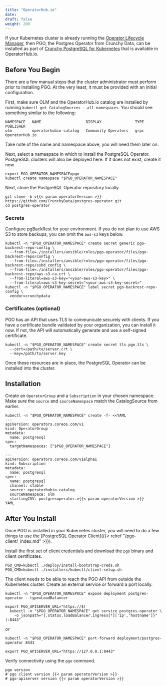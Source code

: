 ```yaml
---
title: "OperatorHub.io"
date:
draft: false
weight: 200
---
```


If your Kubernetes cluster is already running the [Operator Lifecycle Manager][OLM],
then PGO, the Postgres Operator from Crunchy Data, can be installed as part of [Crunchy PostgreSQL for Kubernetes][hub-listing]
that is available in OperatorHub.io.

[hub-listing]: https://operatorhub.io/operator/postgresql
[OLM]: https://olm.operatorframework.io/


## Before You Begin

There are a few manual steps that the cluster administrator must perform prior to installing PGO.
At the very least, it must be provided with an initial configuration.

First, make sure OLM and the OperatorHub.io catalog are installed by running
`kubectl get CatalogSources --all-namespaces`.  You should see something similar to the following:

```
NAMESPACE   NAME                    DISPLAY               TYPE   PUBLISHER
olm         operatorhubio-catalog   Community Operators   grpc   OperatorHub.io
```

Take note of the name and namespace above, you will need them later on.

Next, select a namespace in which to install the PostgreSQL Operator. PostgreSQL clusters will also be deployed here.
If it does not exist, create it now.

```
export PGO_OPERATOR_NAMESPACE=pgo
kubectl create namespace "$PGO_OPERATOR_NAMESPACE"
```

Next, clone the PostgreSQL Operator repository locally.

```
git clone -b v{{< param operatorVersion >}} https://github.com/CrunchyData/postgres-operator.git
cd postgres-operator
```

### Secrets

Configure pgBackRest for your environment. If you do not plan to use AWS S3 to store backups, you can omit
the `aws-s3` keys below.

```
kubectl -n "$PGO_OPERATOR_NAMESPACE" create secret generic pgo-backrest-repo-config \
  --from-file=./installers/ansible/roles/pgo-operator/files/pgo-backrest-repo/config \
  --from-file=./installers/ansible/roles/pgo-operator/files/pgo-backrest-repo/sshd_config \
  --from-file=./installers/ansible/roles/pgo-operator/files/pgo-backrest-repo/aws-s3-ca.crt \
  --from-literal=aws-s3-key="<your-aws-s3-key>" \
  --from-literal=aws-s3-key-secret="<your-aws-s3-key-secret>"
kubectl -n "$PGO_OPERATOR_NAMESPACE" label secret pgo-backrest-repo-config \
  vendor=crunchydata
```

### Certificates (optional)

PGO has an API that uses TLS to communicate securely with clients. If you have
a certificate bundle validated by your organization, you can install it now.  If not, the API will
automatically generate and use a self-signed certificate.

```
kubectl -n "$PGO_OPERATOR_NAMESPACE" create secret tls pgo.tls \
  --cert=/path/to/server.crt \
  --key=/path/to/server.key
```

Once these resources are in place, the PostgreSQL Operator can be installed into the cluster.


## Installation

Create an `OperatorGroup` and a `Subscription` in your chosen namespace.
Make sure the `source` and `sourceNamespace` match the CatalogSource from earlier.

```
kubectl -n "$PGO_OPERATOR_NAMESPACE" create -f- <<YAML
---
apiVersion: operators.coreos.com/v1
kind: OperatorGroup
metadata:
  name: postgresql
spec:
  targetNamespaces: ["$PGO_OPERATOR_NAMESPACE"]

---
apiVersion: operators.coreos.com/v1alpha1
kind: Subscription
metadata:
  name: postgresql
spec:
  name: postgresql
  channel: stable
  source: operatorhubio-catalog
  sourceNamespace: olm
  startingCSV: postgresoperator.v{{< param operatorVersion >}}
YAML
```


## After You Install

Once PGO is installed in your Kubernetes cluster, you will need to do a few things
to use the [PostgreSQL Operator Client]({{< relref "/pgo-client/_index.md" >}}).

Install the first set of client credentials and download the `pgo` binary and client certificates.

```
PGO_CMD=kubectl ./deploy/install-bootstrap-creds.sh
PGO_CMD=kubectl ./installers/kubectl/client-setup.sh
```

The client needs to be able to reach the PGO API from outside the Kubernetes cluster.
Create an external service or forward a port locally.

```
kubectl -n "$PGO_OPERATOR_NAMESPACE" expose deployment postgres-operator --type=LoadBalancer

export PGO_APISERVER_URL="https://$(
  kubectl -n "$PGO_OPERATOR_NAMESPACE" get service postgres-operator \
    -o jsonpath="{.status.loadBalancer.ingress[*]['ip','hostname']}"
):8443"
```
_or_
```
kubectl -n "$PGO_OPERATOR_NAMESPACE" port-forward deployment/postgres-operator 8443

export PGO_APISERVER_URL="https://127.0.0.1:8443"
```

Verify connectivity using the `pgo` command.

```
pgo version
# pgo client version {{< param operatorVersion >}}
# pgo-apiserver version {{< param operatorVersion >}}
```
